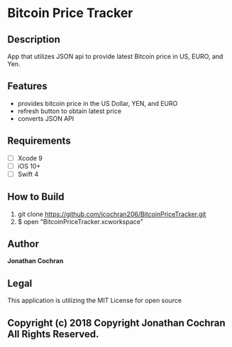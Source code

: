 # Bitcoin Price Tracker

## Description
App that utilizes JSON api to provide latest Bitcoin price in US, EURO, and Yen.

## Features
- provides bitcoin price in the US Dollar, YEN, and EURO
- refresh button to obtain latest price
- converts JSON API

## Requirements
- [ ] Xcode 9
- [ ] iOS 10+
- [ ] Swift 4

## How to Build
1. git clone https://github.com/jcochran206/BitcoinPriceTracker.git
2. $ open "BitcoinPriceTracker.xcworkspace"

## Author
**Jonathan Cochran**

## Legal
This application is utilizing the MIT License for open source

## Copyright (c) 2018 Copyright Jonathan Cochran All Rights Reserved.

